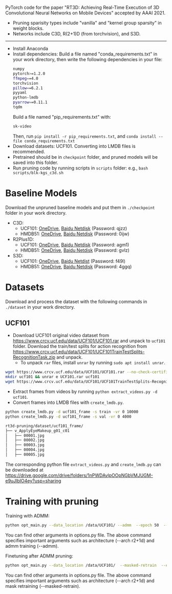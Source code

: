 PyTorch code for the paper "RT3D: Achieving Real-Time Execution of 3D Convolutional Neural Networks on Mobile Devices" accepted by AAAI 2021.

- Pruning sparisity types include "vanilla" and "kernel group sparsity" in weight blocks.
- Networks include C3D, R(2+1)D (from torchvision), and S3D.

---

- Install Anaconda
- Install dependencies:
    Build a file named "conda_requirements.txt" in your work directory, then write the following dependencies in your file:
    ```sh
    numpy
    pytorch>=1.2.0
    ffmpeg==4.0
    torchvision
    pillow==6.2.1
    pyyaml
    python-lmdb
    pyarrow==0.11.1
    tqdm
    ```
    Build a file named "pip_requirements.txt" with:
    ```sh
    sk-video
    ```
    Then, run  `pip install -r pip_requirements.txt`, and `conda install --file conda_requirements.txt`
- Download datasets: UCF101. Converting into LMDB files is recommended.
- Pretrained should be in `checkpoint` folder, and pruned models will be saved into this folder.
- Run pruning code by running scripts in `scripts` folder: e.g., `bash scripts/blk-kgs_c3d.sh`

# Baseline Models

Download the unpruned baseline models and put them in `./checkpoint` folder in your work directory.
- C3D:
  - UCF101: [OneDrive](https://1drv.ms/u/s!Ak42T1bb_EnDccNcAatzOCx7W6s), [Baidu Netdisk](https://pan.baidu.com/s/1GQcIbxAp-W3KP3PQ77IgRQ) (Password: qjzz)
  - HMDB51: [OneDrive](https://1drv.ms/u/s!Ak42T1bb_EnDcKH7lmo8u20HC1Q), [Baidu Netdisk](https://pan.baidu.com/s/1X3y-JLFJiOAe1-5Dor_Mbw) (Password: 0ijw)
- R2Plus1D:
  - UCF101: [OneDrive](https://1drv.ms/u/s!Ak42T1bb_EnDbV0RVjlROM14jKE), [Baidu Netdisk](https://pan.baidu.com/s/1OFunz8QRAoPG62vY9guigg) (Password: agm1)
  - HMDB51: [OneDrive](https://1drv.ms/u/s!Ak42T1bb_EnDbH3aMVAW5m--GX0), [Baidu Netdisk](https://pan.baidu.com/s/1m2yssTWf5mVf2h4eErrZ1g) (Password: gvlz)
- S3D:
  - UCF101: [OneDrive](https://1drv.ms/u/s!Ak42T1bb_EnDb4TwsqFPcK9sgbg), [Baidu Netdist](https://pan.baidu.com/s/14rdPLK5j3rQ2y9Ms1QvO1A) (Password: f49l)
  - HMDB51: [OneDrive](https://1drv.ms/u/s!Ak42T1bb_EnDbrXgI3WmQWHXxgs), [Baidu Netdisk](https://pan.baidu.com/s/1E_ybo-38lCpBHTz5hGvFNQ) (Password: 4ggq)


# Datasets

Download and process the dataset with the following commands in `./dataset` in your work directory.
<!-- - (only for reference) https://github.com/chaoyuaw/pytorch-coviar/blob/master/GETTING_STARTED.md -->

## UCF101

- Download UCF101 original video dataset from https://www.crcv.ucf.edu/data/UCF101/UCF101.rar and unpack to `ucf101` folder. Download the train/test splits for action recognition from https://www.crcv.ucf.edu/data/UCF101/UCF101TrainTestSplits-RecognitionTask.zip and unpack.
  - To unpack `rar` files, install `unrar` by running `sudo apt install unrar`.
```sh
wget https://www.crcv.ucf.edu/data/UCF101/UCF101.rar --no-check-certificate
mkdir ucf101 && unrar e UCF101.rar ucf101
wget https://www.crcv.ucf.edu/data/UCF101/UCF101TrainTestSplits-RecognitionTask.zip --no-check-certificate && unzip UCF101TrainTestSplits-RecognitionTask.zip
```
- Extract frames from videos by running `python extract_videos.py -d ucf101`.
- Convert frames into LMDB files with `create_lmdb.py`.
```sh
python create_lmdb.py -d ucf101_frame -s train -vr 0 10000
python create_lmdb.py -d ucf101_frame -s val -vr 0 4000
```
```sh
rt3d-pruning/dataset/ucf101_frame/
├── v_ApplyEyeMakeup_g01_c01
│   ├── 00001.jpg
│   ├── 00002.jpg
│   ├── 00003.jpg
│   ├── 00004.jpg
│   ├── 00005.jpg
```

The corresponding python file `extract_videos.py` and `create_lmdb.py` can be downloaded at
https://drive.google.com/drive/folders/1nPWDAvlpOOpNGbVMJUGM-e9uJlbIO4ey?usp=sharing

#  Training with pruning 

Training with ADMM:
```sh
python opt_main.py --data_location /data/UCF101/ --admm  --epoch 50  --arch r2+1d  --config-file  r2+1d-pretrained_3.20x
```
You can find other arguments in options.py file. The above command specifies important arguments such as architecture (--arch r2+1d) and admm training (--admm). 

Finetuning after ADMM pruning:
```sh
python opt_main.py --data_location /data/UCF101/  --masked-retrain  --epoch 50  --arch r2+1d  --config-file  r2+1d-pretrained_3.20x --combine-progressive  --warmup
```
You can find other arguments in options.py file. The above command specifies important arguments such as architecture (--arch r2+1d) and mask retraining (--masked-retrain). 



